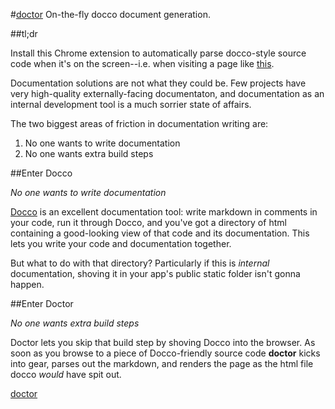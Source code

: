 #[doctor](https://chrome.google.com/webstore/detail/doctor/ilikdighfoieecgeiffoekahmpjoekii)
On-the-fly docco document generation.

##tl;dr

Install this Chrome extension to automatically parse docco-style source code
when it's on the screen--i.e. when visiting a page like
[this](https://raw.github.com/jashkenas/backbone/master/backbone.js).

Documentation solutions are not what they could be. Few projects have very
high-quality externally-facing documentaton, and documentation as an internal
development tool is a much sorrier state of affairs.

The two biggest areas of friction in documentation writing are:
1. No one wants to write documentation
2. No one wants extra build steps

##Enter Docco

_No one wants to write documentation_

[Docco](http://jashkenas.github.io/docco/) is an excellent documentation tool:
write markdown in comments in your code, run it through Docco, and you've got a
directory of html containing a good-looking view of that code and its documentation. 
This lets you write your code and documentation together.

But what to do with that directory? Particularly if this is _internal_
documentation, shoving it in your app's public static folder isn't gonna happen.

##Enter Doctor

_No one wants extra build steps_

Doctor lets you skip that build step by shoving Docco into the browser. 
As soon as you browse to a piece of Docco-friendly source code __doctor__ kicks
into gear, parses out the markdown, and renders the page as the html file docco
_would_ have spit out.


[doctor](https://chrome.google.com/webstore/detail/doctor/ilikdighfoieecgeiffoekahmpjoekii)
